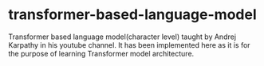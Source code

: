 # transformer-based-language-model
Transformer based language model(character level) taught by Andrej Karpathy in his youtube channel.
It has been implemented here as it is for the purpose of learning Transformer model architecture.
